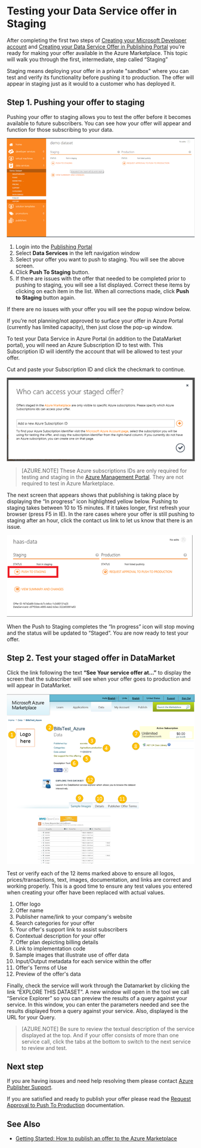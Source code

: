 <properties
   pageTitle="Testing your Data Service offer for the Marketplace | Microsoft Azure"
   description="Understand how to test your Data Service offer for the Azure Marketplace."
   services="marketplace-publishing"
   documentationCenter=""
   authors="HannibalSII"
   manager=""
   editor=""/>

<tags
   ms.service="marketplace-publishing"
   ms.devlang="na"
   ms.topic="article"
   ms.tgt_pltfrm="na"
   ms.workload="na"
   ms.date="12/03/2015"
   ms.author="hascipio; avikova" />

# Testing your Data Service offer in Staging
After completing the first two steps of [Creating your Microsoft Developer account](marketplace-publishing-accounts-creation-registration.md) and [Creating your Data Service Offer in Publishing Portal](marketplace-publishing-data-service-creation.md) you’re ready for making your offer available in the Azure Marketplace. This topic will walk you through the first, intermediate, step called “Staging”

Staging means deploying your offer in a private "sandbox" where you can test and verify its functionality before pushing it to production. The offer will appear in staging just as it would to a customer who has deployed it.

## Step 1. Pushing your offer to staging
Pushing your offer to staging allows you to test the offer before it becomes available to future subscribers.  You can see how your offer will appear and function for those subscribing to your data.  

  ![drawing](media/marketplace-publishing-data-service-test-in-staging/step-1.1.png)

1.	Login into the [Publishing Portal](https://publish.windowsazure.com)
2.	Select **Data Services** in the left navigation window
3.	Select your offer you want to push to staging. You will see the above screen.
4.	Click **Push To Staging** button.  
5.	If there are issues with the offer that needed to be completed prior to pushing to staging, you will see a list displayed.  Correct these items by clicking on each item in the list. When all corrections made, click **Push to Staging** button again.

If there are no issues with your offer you will see the popup window below.  

If you’re not planning/not approved to surface your offer in Azure Portal (currently has limited capacity), then just close the pop-up window.

To test your Data Service in Azure Portal (in addition to the DataMarket portal), you will need an Azure Subscription ID to test with.  This Subscription ID will identify the account that will be allowed to test your offer.  

Cut and paste your Subscription ID and click the checkmark to continue.

  ![drawing](media/marketplace-publishing-data-service-test-in-staging/step-1.2.png)

> [AZURE.NOTE] These Azure subscriptions IDs are only required for testing and staging in the [Azure Management Portal](https://manage.windowsazure.com). They are not required to test in Azure Marketplace.

The next screen that appears shows that publishing is taking place by displaying the “In progress” icon highlighted yellow below. Pushing to staging takes between 10 to 15 minutes.  If it takes longer, first refresh your browser (press F5 in IE).  In the rare cases where your offer is still pushing to staging after an hour, click the contact us link to let us know that there is an issue.

  ![drawing](media/marketplace-publishing-data-service-test-in-staging/step-1.3.png)

When the Push to Staging completes the “In progress” icon will stop moving and the status will be updated to “Staged”.  You are now ready to test your offer.  

## Step 2. Test your staged offer in DataMarket

Click the link following the text **“See Your service offer at…”** to display the screen that the subscriber will see when your offer goes to production and will appear in DataMarket.

  ![drawing](media/marketplace-publishing-data-service-test-in-staging/step-2.2.png)

Test or verify each of the 12 items marked above to ensure all logos, prices/transactions, text, images, documentation, and links are correct and working properly.  This is a good time to ensure any test values you entered when creating your offer have been replaced with actual values.

1. Offer logo
2. Offer name
3. Publisher name/link to your company's website
4. Search categories for your offer
5. Your offer's support link to assist subscribers
6. Contextual description for your offer
7. Offer plan depicting billing details
8. Link to implementation code
9. Sample images that illustrate use of offer data
10. Input/Output metadata for each service within the offer
11. Offer's Terms of Use
12. Preview of the offer's data


Finally, check the service will work through the Datamarket by clicking the link “EXPLORE THIS DATASET”.  A new window will open in the tool we call “Service Explorer” so you can preview the results of a query against your service.  In this window, you can enter the parameters needed and see the results displayed from a query against your service.   Also, displayed is the URL for your Query.  

> [AZURE.NOTE] Be sure to review the textual description of the service displayed at the top.  And if your offer consists of more than one service call, click the tabs at the bottom to switch to the next service to review and test.



## Next step
If you are having issues and need help resolving them please contact [Azure Publisher Support]( http://go.microsoft.com/fwlink/?LinkId=272975).

If you are satisfied and ready to publish your offer please read the [Request Approval to Push To Production](marketplace-publishing-push-to-production.md) documentation.

## See Also
- [Getting Started: How to publish an offer to the Azure Marketplace](marketplace-publishing-getting-started.md)
